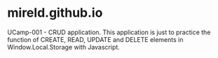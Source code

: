 # mireld.github.io
UCamp-001 - CRUD application.
This application is just to practice the function of CREATE, READ, UPDATE and DELETE elements in Window.Local.Storage with Javascript.
